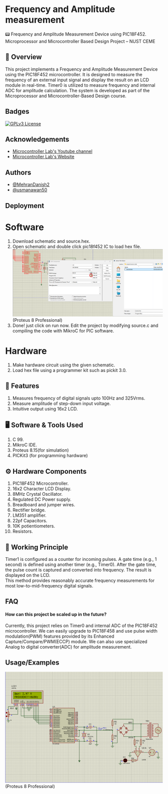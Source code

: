 # Frequency and Amplitude measurement 
📟 Frequency and Amplitude Measurement Device using PIC18F452.
Microprocessor and Microcontroller Based Design Project – NUST CEME

## 🔧 Overview
This project implements a Frequency and Amplitude Measurement Device using the PIC18F452 microcontroller. It is designed to measure the frequency of an external input signal and display the result on an LCD module in real-time. Timer0 is utilized to measure frequency and internal ADC for amplitude calculation. The system is developed as part of the Microprocessor and Microcontroller-Based Design course.

## Badges

[![GPLv3 License](https://img.shields.io/badge/License-GPL%20v3-yellow.svg)](https://opensource.org/licenses/)


## Acknowledgements

 - [Microcontroller Lab's Youtube channel](https://www.youtube.com/@Microcontrollerslab)
 - [Microcontroller Lab's Website](https://microcontrollerslab.com/)

## Authors
- [@MehranDanish2](https://github.com/MehranDanish2/MehranDanish2.git)
- [@usmanawan50](https://github.com/usmanawan50/usmanawan50.git)

## Deployment

# Software 
1. Download schematic and source.hex.<br>
2. Open schematic and double click pic18f452 IC to load hex file.<br>
![Demo GIF](extraz/select.gif)
<br>(Proteus 8 Professional)
3. Done! just click on run now. Edit the project by modifying source.c and compiling the code with MikroC for PIC software.

# Hardware
1. Make hardware circuit using the given schematic.<br>
2. Load hex file using a programmer kit such as pickit 3.0.
  
## 📌 Features
1. Measures frequency of digital signals upto 100Hz and 325Vrms.<br>
2. Measure amplitude of step-down input voltage.<br>
3. Intuitive output using 16x2 LCD.

## 🖥 Software & Tools Used
1. C 99.<br>
2. MikroC IDE.<br>
3. Proteus 8.15(for simulation)
4. PICKit3 (for programming hardware)

## ⚙ Hardware Components
1. PIC18F452 Microcontroller.<br>
2. 16x2 Character LCD Display.<br>
3. 8MHz Crystal Oscillator.<br>
4. Regulated DC Power supply.<br>
5. Breadboard and jumper wires.<br>
6. Rectifier bridge.<br>
7. LM351 amplifier.<br>
8. 22pf Capacitors.<br>
9. 10K potientiometers.<br>
10. Resistors.

## 🧠 Working Principle
Timer1 is configured as a counter for incoming pulses. A gate time (e.g., 1 second) is defined using another timer (e.g., Timer0). After the gate time, the pulse count is captured and converted into frequency.
The result is displayed on the LCD.<br>
This method provides reasonably accurate frequency measurements for most low-to-mid-frequency digital signals.

## FAQ

#### How can this project be scaled up in the future?

Currently, this project relies on Timer0 and internal ADC of the PIC18F452 microcontroller. We can easily upgrade to PIC18F458 and use  pulse width modulation(PWM) features provided by its Enhanced Capture/Compare/PWM(ECCP) module. We can also use specialized Analog to digital converter(ADC) for amplitude measurement.

## Usage/Examples

![Demo GIF](extraz/output.gif)
<br>(Proteus 8 Professional)



